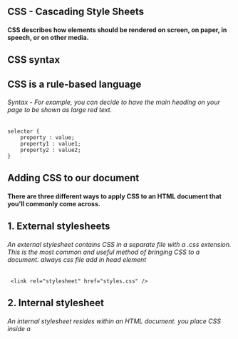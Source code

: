

## CSS - Cascading Style Sheets

#### CSS describes how elements should be rendered on screen, on paper, in speech, or on other media.

## CSS syntax

## CSS is a rule-based language

###### Syntax - For example, you can decide to have the main heading on your page to be shown as large red text.

    selector {
        property : value;
        property1 : value1;
        property2 : value2;
    }

## Adding CSS to our document

#### There are three different ways to apply CSS to an HTML document that you'll commonly come across.

## 1. External stylesheets

###### An external stylesheet contains CSS in a separate file with a .css extension. This is the most common and useful method of bringing CSS to a document. always css file add in head element

     <link rel="stylesheet" href="styles.css" />

## 2. Internal stylesheet

###### An internal stylesheet resides within an HTML document.  you place CSS inside a <style> element contained inside the HTML <head>.

    <style>
        selector {
            property : value;
            property1 : value1;
            property2 : value2;     
                }
    </style>

## 3. Inline style

###### Inline styles are CSS declarations that affect a single HTML element, contained within a style attribute.

    <h1 style="property: value;property: value;"> Hello World! </h1>

## Comments
###### Best practice to write comments along with CSS. This helps you to remember how the code works as you come back later for fixes or enhancement.

    /* selector {
        property : value;
        property1 : value1;
        property2 : value2;
    } */

## White space
###### White space means actual spaces, tabs and new lines. Just as browsers ignore white space in HTML, browsers ignore white space inside CSS.

## Selectors

#### **Selectors type**

| Selectors | Symbol |
|-----------|--------|
| Universal Selectors | * | 
| Type selectors | element |
| Class selectors | .class attribute |
| Id selectors | #id attribute |
| Attribute selectors | element[attribute] |

#### Grouping selectors
| Selectors | Symbol |
|-----------|--------|
| Selector list | "," | 


#### Combinators
| Combinators | Symbol |
|-----------|--------|
| Descendant combinator | " " | 
| Child combintor | > |
| General sibling combinator | ~ |
| Adjacent sibling combinator | + |


## Pseudo-classes

#### Function pseudo-classes

Pesudo-element | Explain | Example
--- | ---- | ----
:is() | A selector list as its argument and selects any element that can be selected by one of the selector in that list. | ``` selector:is(selector1, selector2){ css properties } ```
:where() | The :wher() psudeo-classes selector in css functionally identical to the :is() pseudo selector in that it takes a comma-separatedlist of selectors to match against, expect that where :is() takes the most specific among then as specificity of thst whole part, the specificity of :where() is always zero (0) | ``` :where(selector1, selector2){ css properties ) ```
:not() | Represent elements that do not match a list of selectors. It is known as the negative pseudo classes. | ``` :not(x){ css properties } ```
:has() | Represents an element if any of the relative selectors. It's often refcrred to as "the parents selector" because of its ability to elect a parent element based on the child element it contains and apply styles to the parent. | ``` :has(+selectors){ css properties } ```

#### Tree-structural pseudo-element properties

Pesudo-element | Explain | Example
--- | ---- | ----
:root | Represent an element that is the root of the document. In HTML this is usually the ```<html>``` element | ``` :root{ css propertirs } ```
:empty | Represent any element that has no children. | ``` :empty{ css propertirs } ``` 
:nth-child | Allows yot ot select one or more element based on their source order, according to a formula | ``` :nth-child(2n+1); ```
:first-child | Represents the first element among a group of sibling elements | ``` :first-child{ css propertirs } ```
:last-child | Represent the last element among a group of sibling element | ``` :last-child{ css propertirs } ```
:nth-last-child | Propety match element based on their positing among a group of siblings, counting form the end | ``` :nth-last-child(2n+1) ```
:only-child | Represent an element without any sibling. This is same as ``` :first-child ``` ``` :last-child ``` ``` :nth-child(1) ``` ``` :nth-last-child(1) ```, but with a lower specificity | ``` :only-child{ css propertirs } ```
:nth-of-type | Matches element based on their position among siblings of the same type (tag name) | ``` :nth-of-type(2) ```
:nth-last-of-type | Matches elements based on their position among sibling of the same (tag name), counting from the end | ``` :nth-last-of-type(n+1) ```
:first-of-type | Represents the first element og its type among a group of sibling elements | ``` :first-of-type(n+2) ```
:last-of-type | Represent the last element of its type among a group of sibling elements | ``` :last-of-type(2n+1) ```
:only-of-type | Represents an element that has no sibling of the same type | ``` :only-of-type(n) ```

#### User active pseudo-class properties

Pesudo-classes | Explain | Example
--- | ---- | ----
:hover | It is generally when the user hovers over an element with the cursor (mouse pointer) | ``` :hover {  css properties } ```
:active | An element ( such as a button) that is being activated by the user | ``` :active{ css properties  } ```
:focus | It is generally triggered when the user clicks or tabs on an element or selects it with the keywords Tab keys | ``` :focus{ css properties  } ```

#### Location pseudo-classes

Pesudo-classes | Explain | Example
--- | ---- | ----
:any-link | An element that acts as the source anchor of a hyperlink, independent of wether it has been visited. | ``` :any-link{ css properties } ```
:link | An element that has not yet been visited. It matches every unvisited ``` <a> ``` or ``` <area> ``` element that has an href attribute | ``` :link{ css properties } ```
:visited | The link has been visited by the user. The style that can be modiffied using this selector are very limited | ``` :visited{  css properties  } ```
:local-link | A link to the same document. The source anchor of a hyperlink whase targets absoulte URL matches the element own document URL | ``` :local-link{ css properties }  ```
:target | A uniqe element (the target element) with an id matching the URL fragment | ``` :target{ css properties } ```

#### Resource pseudo-classes

Pesudo-classes | Explain | Example
--- | ---- | ----
:playing | Appay to media that is capable of being in a state where it would be described as playing, such as a video | ``` :playing{ css properties } ```
:paused | A resource state pseduo-classes taht will matches an audio, video or similair resource that is capble of being "played" or "paused", when that element is "paused". | ``` :paused{ css properties }

#### Time-dimensional pseudo-classes

Pesudo-classes | Explain | Example
--- | ---- | ----
:current | Resperents an element or the ancestor of an element that is currently being displayed and same :past and :future |``` :current{ css properties } ```

#### Element displayed state pseudo-classes

Pesudo-classes | Explain | Example
--- | ---- | ----
:fullscreen | Every element which is currently in fullscreen mode. If multiple elements have been put into fullscreen mode, this selects then all | ``` :fullscreen{ css properties } ```

#### Input pseudo-classes

Pesudo-classes | Explain | Example
--- | ---- | ----
:autofill | Whwn an input element has its value autofilled by the browers. The clases stop matching if the user edit the filed. | ``` :outfill{ css properties } ```
:enabled | An element is enabled if it can be activated (selected, clicked on, typed into, ..etc) oraccept focus. | ``` :enabled{ css properties } ```
:disabled | An element is disabled if it can't be activated (selected, click on, type into ..etc) or accept focus. | ``` :disabled{ css properties } ```
:read-only | An element (such as input or testarea) that is not editable by the user. | ``` :readonly{ css properties } ```
:read-write | An element (such as input or textarea) that is editable by the user. | ``` :read-write{ css properties } ```
:placeholder-shown | Represent any input or textarea element that is currently displaying placeholder text. | ``` :placeholder-show{ css properties } ``` 
:default | The default is a group of related element. | ``` :default{ css properties } ```
:checked | Represents any radio, checkbox or option (caption in a ``` <select> ```) element that is checked ot tagged to an on state. | ``` :checked{ css properties } ```
:indeterminate | Represents any element whose state is indeterminate,  such as checkbox is which have their HTML indeterminate attribute set to true, radio buttons which are memeber of a group in which all radio buttons are unchecked and indeterminate ``` <progress> ``` element ``` | ``` :indeterminate{ css properties } ```
:valid | Represents any ``` <input> ``` or other ``` <from> ``` element whose contents varidate successfully. | ``` valid{ css properties } ```
:blank | Empty user unput element (e.g. ``` <input> ``` or ``` <textarea> ```) | ``` :blank{ css properties } ```
:invalid | Represent any ``` <from> ```, ``` <fieldset> ````, ``` <input> ``` or other ```<from> ``` element whose contents fail to validate. | ``` :invalid{ css properties } ```
:in-range | Represents an ``` <input> ``` element whose current value is within the range limits specified by the min and max attribute. | ``` :in-range{ css properties } ```
:out-of-range | Represent an ``` <input> ``` element whose current value is outside the range limits specified by tht min and max attribute. | ``` :out-of-range{ css propertis } ```
:required | Represent any ``` <input> ```, ``` <select>```or ``` <textarea> ``` element that has the required attribute set an it. | ``` :required{ css properties } ```
:optional | Represent any ``` <input> ```, ``` <select> ``` or ``` <textarea> ``` that does not have the required attribute set on it. | ``` :optional{ css properties } ```


## Pseduo-element

#### Pseudo-element properties

Pesudo-element | Explain | Example
--- | ---- | ----
::after | In cc ::after create a pseudo-element that is the last child of the selector element. It is often used to add cosmltic content to an element with the content property. It is inline by default. | ``` ::after{ css properties }  ```
::before | In css ::before create a pseudo-element that is the first child of the selector element. It is often used to add cosmetic content to an element with the content property. It is inline by default other same ``` ::after ``` pseudo-element | ```::before{ css properties } ```
::first-letter | The :;first-letter applies style to the first letter by the first line of a block level element but only not precded by the other content (such as image or inline tables) | ``` :first-letter{ css properties }  ```
::first-line | The ::first-line applies style to the first line of a block-level element | `` ::first-line{ css properties } ```
::marker | The ::marker selects the marker box of a list item, which typically contains a bullet or number. It works on any element or pseudo-element set to display: list-item, such as the ```<li>``` and ``` <nummar>``` element | ``` ::marker{ css properties } ```
::placeholder | The ::placeholder represent the placeholder text in an input ot textarea element | ``` ::placeholder{ css properties } ```
::selection | The ::selection applies style to the part of a document that has been highlighted by the user (such as clicking and dragging the mouse across text) | ``` ::selection{ css properties } ```

## Css value and unit

### Absolute Value

#### Absolute Value properties

Unit | Name | Equivalent to
------ | ----- | ---
cm | Centimeters | 1cm = 37.8px = 25.2\6in
mm | Milimeters | 1mm = 1\10th of 1cm
in | Inches | 1in = 2.54cm = 96px
pc | Picas | 1pc = 1\6th of 1in
pt | Points | 1pt = 1\72nd of 1in
px | Pixecs | 1px = 1\96th of 1in

### Relative Value

#### Relative Value properties

Unit | Descripition
---- | ---
em | em is relative to the size of its direct parent.
rem | rem is only relative to root element (html tag) sixe
vh | 1% of view port height
vw | 1% of view port width
% | relative to parent

## Color

#### Color properties 
color value between to 0-255

Properties | Value
---| ----
rgb() | rgb(red, green, blue), reg(255, 130, 80)
rgba() | rgba(red, green, blue, alpha), rgba(255,99,71,0.5)




## Box model
###### The css box model as a whole applies to block and define how the different part of a box

1. Content box
2. Padding box
3. border box
4. margin box

### Margin

#### Magin properties:

| Properties | Value | tailwind
| ------------ | -------- | ----- |
| margin-top | px, em, rem ..etc | mt |
| margin-left | px, em, rem ..etc | ml |
| margin-bottom | px, em, rem ..etc | mb |
| margin-right | px, em, rem ..etc | mr |

#### Margin shorthand properties:

| Properties | equal | tailwind
| ----- | ----- | -------| 
| margin: 10px; | all side | m |
| margin: 10px 0; | margin-top and margon-bottom | my |
| margin: 0 10px; | margin-left and margin-right | mx |
| margin: 10px 10px; | margin-top and margin-bottom, margin-left and margin-right |
| margin: 10px 10px 10px | margin-top, margin-left and margin-right, margin-bottom |
| margin: 10px 10px 10px 10px | margin-top, margin-right, margin-bottom , margin-left |

#### Margin physical properties:

| Properties | Value | tailwind |
| ------ | ------ | --- |
| margin-block-start | px, em, rem ..etc |
| margin-block-end | px, em, rem ..etc |
| margin-inline-start | px, em, rem ..etc | ms |
| margin-inline-end | px, em, rem ..etc | me |

#### Margin physical sharthand properties:

| Properties | equal |
| ------ | ----- |
| margin-block-start | margin-top |
| margin-block-end | margin-bottom |
| margin-inline-start | margin-left |
| margin-inline-end | margin-right |
| margin-block: 10px; | margin-block-start and margin-block-end |
| margin-block: 10px 10px; | margin-block-start, margin-block-end |
| margin-inline: 10px; | margin-inline-start and margin-inline-end |
| margin-inline: 10px 10px | margin-inline-start, margin-inline-end | 
 

### Padding

#### Padding properties:

| Properties | Value |
| ------------ | -------- |
| padding-top | px, em, rem ..etc |
| padding-left | px, em, rem ..etc |
| padding-bottom | px, em, rem ..etc | 
| padding-right | px, em, rem ..etc |

#### padding shorthand properties:

| Properties | equal |
| ----- | ----- |
| padding: 10px; | all side |
| padding: 10px 10px; | padding-top and padding-bottom, padding-left and padding-right |
| padding: 10px 10px 10px; | padding-top, padding-left and padding-right | padding-bottom |
| padding: 10px 10px 10px 10px | padding top, padding right, padding bottom , padding left |

#### Padding physical properties:

| Properties | Value |
| ------ | ------ |
| padding-block-start | px, em, rem ..etc |
| padding-block-end | px, em, rem ..etc |
| padding-inline-start | px, em, rem ..etc |
| padding-inline-end | px, em, rem ..etc |

#### Padding physical sharthand properties:

| Properties | equal |
| ------ | ----- |
| padding-block-start | padding-top |
| padding-block-end | padding-bottom |
| padding-inline-start | padding-left |
| padding-inline-end | padding-right |
| padding-block: 10px; | padding-block-start and padding-block-end |
| padding-block: 10px 10px; | padding-block-start, padding-block-end |
| padding-inline: 10px; | padding-inline-start and padding-inline-end |
| padding-inline: 10px 10px | padding-inline-start, padding-inline-end | 


### Border

#### Border propertie

Properties | Value
-------- | ---------- 
border-top-color | red, rgb() ..etc
border-top-style | solid, dotted, double, wavys, dashed ..etc
border-top-width | px, em, rem ..etc
border-right-color | red, rgb() ..etc
border-right-style | solid, dotted, double, wavys, dashed ..etc
border-right-width | px, em, rem ..etc
border-bottom-color | red, rgb() ..etc
border-bottom-style | solid, dotted, double, wavys, dashed ..etc
border-bottom-width | px, em, rem ..etc
border-left-color | red, rgb() ..etc
border-left-style | solid, dotted, double, wavys, dashed ..etc
border-left-width | px, em, rem ..etc
border-collapse | collapse, separate
border-specing | px, px px
border | border-width border-style border-color
border-top | border-top-width border-top-style border-top-color
border-right | border-right-width border-right-style border-right-color
border-bottom | border-bottom-width border-bottom-style border-bottom-color
border-left | border-left-width border-left-style border-left-color

#### Border shorthand properties

Properties | Equal
------- | -------
border-color: white; | border-top-color and border-right-color and border-bottom and border-top-left
border-color: white black; | border-top-color and border-bottom, border-left-color and border-right-color
border-color: white red black; | border-top-color, border-left-color and border-right-color, border-bottom-color
border-color: white red black orange; | border-top-color, border-right-color, border-bottom-color, border-left-color
border-style: solid; | border-top-style and border-right-style and border-bottom-style, border-left-style
border-style: solid dashed; | border-top-style and border-bottom-style, border-left-style and border-right-style
border-style: solid wavys double; | border-top-style, border-left-style and border-right-style. border-bottom-style
border-style: solid, dashed, wavys, double; | border-top-style, border-right-style, border-bottom-style, border-left-style
border-width: 2px; | border-top-width and border-right-width and border-bottom-width, border-left-width
border-width: 2px 2px; | border-top-width and border-bottom-width, border-left-width and border-right-width
border-width: 2px 2px 2px; | border-top-width, border-left-width and border-right-width. border-bottom-width
border-width: 2px 2px 2px 2px; | border-top-width, border-right-width, border-bottom-width, border-left-width

### Border radius

#### Border-radius properties

Properties | value
------ | -------
border-top-left-radius | px, em, rem ..etc
border-top-right-radius | px, em, rem ...etc
border-bottom-left-radius | px, em, rem ..etc
border-bottom-right-radius | px, em, rem ...etc
border-top-left-radius: 10px 20px; | horizontal_line_value vertical_line_value
border-top-right-radius: 10px 20px | horizontal_line_value vertical_line_value
border-bottom-right-radius: 10px 20px | horizontal_line_value vertical_line_value
border-bottom-left-radius: 10px 20px | horizontal_line_value vertical_line_value


#### Border-radius shorthand properties

Properties | Equal
-------- | -------
border-radius: 20px; | border-top-left-radius and border-top-right-radius and border-bottom-left-radius and border-bottom-right-radius
border-radius:10px 10px; | border-top-left-radius and border-bottom-right, border-top-right-radius and border-bottom-left-radius
border-radius: 10px 10px 10px; | border-top-left-radius, border-top-right-radius and border-bottom-left-radius, border-bottom-right-tadius
border-radius:10px 10px 10px 10px; | border-top-left-radius, border-top-right-radius | border-bottom-right-radius, border-bottom-left-radius
border-radius: 20px/30px; | border-top-left-radius:20px 30px;, border-top-right-radius: 20px 30px;, border-bottom-right-radius:20px 30px:, border-bottom-left-radius: 20px 30px;
border-radius: 20px 50px/30px; | border-top-left-radius: 20px 30px;, border-top-right-radius: 50px 30px;, border-bottom-right-radius: 20px 30px;, borrder-bottom-left-radius: 50px 30px;
border-radius: 20px 30px 40px/30px; | border-top-left-radius: 20px 30px;, border-top-right:30px 30px;, border-bottom-right-radius: 40px 30px;, border-bottom-left-radius: 30px 30px;
border-radius: 20px 30px 40px 50px/30px; | border-top-left-radius: 20px 30px;, border-top-right:30px 30px;, border-bottom-right-radius: 40px 30px;, border-bottom-left-radius: 50px 30px;
bordder-radius: 20px/30px 40px; | border-top-left-radius: 20px 30px;, border-top-right:20px 40px;, border-bottom-right-radius: 20px 30px;, border-bottom-left-radius: 20px 40px;
border-radius: 20px/30px 40px 50px; | border-top-left-radius: 20px 30px;, border-top-right:20px 40px;, border-bottom-right-radius: 20px 50px;, border-bottom-left-radius: 20px 40px;
border-radius: 20px/30px 40px 50px 60px; | border-top-left-radius: 20px 30px;, border-top-right:20px 40px;, border-bottom-right-radius: 20px 50px;, border-bottom-left-radius: 20px 60px;
border-radius: 20px 30px/40px 50px; | border-top-left-radius: 20px 40px;, border-top-right:30px 50px;, border-bottom-right-radius: 20px 50px;, border-bottom-left-radius: 20px 50px;
border-radius: 20px 30px 8px/10px 15px; | border-top-left-radius: 20px 10px;, border-top-right:30px 15px;, border-bottom-right-radius: 8px 10px;, border-bottom-left-radius: 30px 10px;

#### Border other properties
Properties | Value
---- | -----
border-image-source | url(""), grandient all value
brder-image-slice | px, rem, em
border-image-width | px,rem, em
border-image-outset | px,rem, em
border-image-repeat | stretch, repeat, round space

#### Border other shorthand properties

Properties | Equal
--- | ---
border-image: url() 27; | border-image-source border-image-slice
border-image: url() space; | border-image-source border-image-repeat
border-image: url() 27 135px; | bprder-image-source border-image-slice border-image-width
border-image: url() 27 135px 50px round; | border-image-source border-image-slice border-image-width border-image-outset border-image-repeat
border-image-slice: 10px; | top right bottom left
border-image-slice: 10px 10px; |top and bottom, left and right
border-image-slice: 10px 10px 10px; | top, left and right, bottom
border-image-slice: 10px 10px 10px 10px; | top right bottom left
border-image-width: 10px; | top right bottom left
border-image-width: 10px 10px; |top and bottom, left and right
border-image-width: 10px 10px 10px; | top, left and right, bottom
border-image-width: 10px 10px 10px 10px; | top right bottom left
border-image-outset: 10px; | top right bottom left
border-image-outset: 10px 10px; |top and bottom, left and right
border-image-outst: 10px 10px 10px; | top, left and right, bottom
border-image-outset: 10px 10px 10px 10px; | top right bottom left
border-image-repeat: round space; | top and bottom, left and right

## Background

#### Background properties

Properties | Value
----- | -----
background-attachment | scroll, fixed
background-clip | border-box, padding-box, content-box, text
background-color | red, rgb(), rega(), hsl()
bockground-image | url(), grandient
background-position | px, rem em, %
background-repeat | repeat, no-repeat, space, repeat-x, repeat-y, space
background-size | px, rem em, %, cover, contain

#### Background shorthand properties

Properties | Equal
----- | ------
background: green; | background-color
background: url() repeat-x; | background-image background-repeat
background: border-box green; | background-clip background-color
background-position: 5px 10px 15px 20px; | top right bottom left
background-position: 25% 15%, 0 0, 1em 2em, 10ch 8rem; | top position, right position, bottom position, left position 
..etc

## Writing mode

#### Writing-mode properties

Properties | Value
--- | ---
writing-mode: tb; | top to bottom
writing-mode: rl; | right to left
writing-mode: lr; | left to right

## Overflow

#### Overflow properties

Properties | Value
---- | ----
overflow-x | visible, hidden, scroll, auto, clip
overflow-y | visible, hidden, scroll, auto, clip
overflow-wrap | ```break-word```
hyphens | ```auto```
hyphens-charactor | ``` ">>" ```

#### Overflow shorthand propertes

Properties | Equal
--- | ---
overflow: auto; | overflow-x overflow-y
overflow: hidden auto; | overflow-x, overflow-y

## Object-fit

##### Object-fit properties

Properties | Value
----- | -----
object-fit | contain, cover, none, fill, scale-down

## Typoraphy

#### Typoraphy properties

Properties | Value
----- | ------
font-family | Time New Roman ...etc
font-size | px, em rem, %
font-style | normal, italic, oblique, oblique 40deg
font-weight | 100(Thin), 200(Extra light), 300(Light), 400(Normal), 500(Medium), 600(Semi bold), 700(Bold), 800(Extra bold), 900(Black), 950(Extra black)
font-varient | normal, small-caps
letter-spacing | normal, px, em, rem, %
line-height | normal, em, rem, %
white-space | normal, nowrap, pre, pre-wrap, pre-line, break-space
word-break | normal, break-all, kepp-all, break-word
word-spacing | normal, px, em, rem, %

## Text

#### Text properties

Properties | Value
----- | -----
text-align | left, right, center, justify
text-decoration-color | red, rgb(), rgba()
text-decoration-line | underline, overline, line-through, blink, underline overline
text-decortion-style | dotted, dashed, double, solid, ways
text-indent | 0, px, em, rem, %
text-overflow | ellipsis(....), clip
text-transform | capitalize, upperCase, lowerCase, none

#### Text shorthand properties

Properties | Equal
---- | ----
text-decoration: underline/overline; | text-decoration-line
text-decoration: overline dotted red: | text-decoration-line text-decoration-style text-decoration-color
text-shadow: 5px 5px; | x-offset y-offset
text-shadow: 5px 10px red; | x-offset y-offset color
text-shadow: red 5px 15px; | color x-offset y-offset
text-shadow: 2x 2px 5px red; | x-offset y-offset blur-radius color

## Position

#### Position properties

Properties | Value
--- | ---
position | static, relative, absoulte, fixed, sticty

## Styline lists

#### styline lists properties

Properties | Value
----- | -----
list-style-type | symbols, disc, circle, square decimal, lower-roman, upper-roman, lower-alpha, upper-alpha ..etc
list-style-position | inside, outside
list-style-image | non, url(), liner-grandient()

#### styline lists shorthant properties

Properties | Equal
----- | -----
list-style: disc url() inside; |  list-style-type list-style-image list-style-position.

## Using counter

#### counter properties

Properties | Value
----- | -----
counter-reset | chapter section 1 page, 0, 1.5
counter-increment | chapter section 2 page, 0, 1.5
counter() | conters(name, string), counter(name, string, style)

## Floats 

#### Floats properties

Properties | Value
----- | -----
float | left, right, none, inline-start, inline-end
clear | left, right, none, both, inline-start, inline-end

## Multiple column layout

#### Column properties

Properties | Value
----- | -----
column-count | any integer
column-width | px, em, rem, % ..etc
column-gap | px, em, rem, % ..etc
column-rule-color | red, rgb(), hsl() ..etc

## Flexbox

#### Flexbox properties

Properties | Value
----- | -----
display | none, block, inline, inline-block, flex, inline-flex, grid, inline-grid, flex-root
flex-direction | row, row-reverse, column, column-reverse
flex-wrap | nowrap, wrap, wrap-reverse
justify-cotent | center, start, end, flex-start, flex-end, left, right, normal, space-between, space-around, space-evenly, stretch
align-content | center, start, end, flex-start, flex-end, left, right, normal, space-between, space-around, space-evenly, stretch
aling-item | center, start, end, flex-start, flex-end, left, right, normal, space-between, space-around, space-evenly, stretch
aling-self | center, start, end, flex-start, flex-end, left, right, normal, space-between, space-around, space-evenly, stretch
order | integer value, netaive interger value
flex-basis | px, rem, em, %, max-content, min-content, fit-content
flex-grow | integer value, netaive interger value
flex-shrinks | integer value, netaive interger value
gap | px, rem, em, %
column-gap | px, rem, em, %
row-gap | px, rem, em, %

#### Flexbox shorthand properties

Properties | Equal
----- | -----
flex-flow: row; | flex-direction
flex-flow: wrap; | flex-wrap
flex-flow: row wrap: | flex-direction flex-wrap
flex-flow: wrap column | flex-wrap flex-direction
flex: 0 0 50px; | flex-grow flex-shrinks flex-basis


## Grid

#### Grid properties

Properties | Value
----- | -------
display | grid
grid-template-columns | ``` auto, 140px 1fr, [lineName] 100px, [lineName1] 100px [lineName2 lineName3], minmax(100px, 1fr), fit-content(40%), repeat(3, 200px), subgrid, repat(auto-fit, minmax(200px, 1fr)), repat(auto-fill, minmax(200px, 1fr)), 200px repeat(auto-fill, 200px) 300px, masonry ```
grid-template-row | ``` auto, 140px 1fr, [lineName] 100px, [lineName1] 100px [lineName2 lineName3], minmax(100px, 1fr), fit-content(40%), repeat(3, 200px), subgrid, repat(auto-fit, minmax(200px, 1fr)), repat(auto-fill, minmax(200px, 1fr)), 200px repeat(auto-fill, 200px) 300px, masonry ```
grid-auto-column | ```auto, min-content, max-content, 100px minmax(200px, 1fr), minmax(100px auto), minmax(max-content, 2fr), minmax(20%, 80vw), 100px 200px 300px```
grid-auto-row | ```auto, min-content, max-content, 100px minmax(200px, 1fr), minmax(100px auto), minmax(max-content, 2fr), minmax(20%, 80vw), 100px 200px 300px```
grid-auto-flow | ```row, colummn, dense, row dense, column dense```
grid-row-start | ```auto, positive interge value, span 2```
grid-row-end | ```auto, positive interge value, span 2```
grid-column-start | ```auto, positive interge value, span 2```
grid-column-end | ```auto, positive interge value, span 2```
grid-template-area | ```hd hd hd hd hd \n sd sd main main main \n fr fr fr fr fr```
gap | px, rem, em, %
column-gap | px, rem, em, %
row-gap | px, rem, em, %
justify-cotent | center, start, end, flex-start, flex-end, left, right, normal, space-between, space-around, space-evenly, stretch
align-content | center, start, end, flex-start, flex-end, left, right, normal, space-between, space-around, space-evenly, stretch
aling-item | center, start, end, flex-start, flex-end, left, right, normal, space-between, space-around, space-evenly, stretch
aling-self | center, start, end, flex-start, flex-end, left, right, normal, space-between, space-around, space-evenly, stretch
order | integer value, netaive interger value

#### Grid shorthand properties

Properties | Equal
----- | -------
grid-row: auto; | ```grid-row-start and grid-row-end```
grid-row: auto auto; | ```grid-row-start grid-row-end```
grid-row: 5 7; | ```grid-row-start grid-row-end```
grid-row: span 5; | ```grid-row-start grid-row-end```
grid-row: span 3 7; | ```grid-row-start grid-row-end```
grid-row: 2 span 2; | ```grid-row-start grid-row-end```
grid-column: auto; | ```grid-row-start and grid-row-end```
grid-column: auto auto; | ```grid-row-start grid-row-end```
grid-column: 5 7; | ```grid-row-start grid-row-end```
grid-column: span 5; | ```grid-row-start grid-row-end```
grid-column: span 3 7; | ```grid-row-start grid-row-end```
grid-column: 2 span 2; | ```grid-row-start grid-row-end```
grid-column: 2/5; | ```grid-colum-start / grid-column-end```
grid-row: 1/4; | ```grid-row-start / grid-row-end```
grid-area: auto; | ```grid-row-start, grid-colum-start, grid-row-end and grid-coumn-end```
grid-ared: auto / auto; | ```grid-row-start grid-colum-start and grid-row-end grid-coumn-end```
grid-ared: auto / auto / auto / auto; | ```grid-row-start, grid-colum-start, grid-row-end, grid-coumn-end```

## Animation

#### Animation properties

Properties | value
--- | ----
animation-name | ```none, test_05, _sepwcific, test1, animation4```
animation-durection | ```auto, s, ms, mm```
animation-tiing-function | ```ease, ease-in, ease-out, ease-in-out, lineare, step-start, step-end, cubic-bezier(), steps(), jump-start, jump-end, jump-none, jump-both, start, end```
animatiom-delay | ```auto, s, ms, mm```
animation-iteration-count | ```infinite, , 2.5```
animation-direction | ```normal, reverse, atlernate, alternate-reverse, normal-reverse```
animation-fill-mode | ```none, forwards, backwards, both```
animation-pay-state | ```runong, pasued, pasued runing runing```

#### Animation shorthand properties

Properties | Equal
--- | ----
```animation:3s ease-in 2 reverse both pased slidein;``` | animation-duration animation-timing-function animation-delay animation-iteration-count animation-direction animation-fill-mode animation-play-state name
```anmation: 3s ease-out 1s animation_name;``` | animation-duration animation-timing-function animation-delay animation-animation-name
```animation: animation_name 3s ease-in-out 3s;``` | animation-animation-name animation-duration animation-timing-function delay

## Transition

#### transition properties

Properties | Value
--- | ----
transiton-property | ``` color, madgin, padding, all, none ...etc```
transition-duration | ```s ,ma, mm```
transition-timing-function | ```ease, ease-in, ease-out, ease-in-out, lineare, step-start, step-end, cubic-bezier(), steps(), jump-start, jump-end, jump-none, jump-both, start, end```
transition-delay | ```s ,ma, mm```

#### transition shorthand properties

Properties | Equal
--- | ----
```transition: margin 2s;``` | transition-property transition-durection
```transition: margin 2s linear;``` | transition-proerty transition-durection transition-timing-function
```transition: margin 3s 2s;``` | transition-property transition-durection transition-delay
````transition: margin 3s ease-in-out 5s;``` | transition-property transition-durection transition-timing-function transition-delay
```transition: margin 3s;``` | transition-property transition-durection
```transition: all 0.5s ease-in-out; ``` | transition-property transition-durection transition-timing-function

## Transform

#### Transform properties

Properties | Value
--- | ---
transform | ```all transform-function propertes```
transform-origin | ```px, left, right, top, bottom```
transform-style | ```flat, preserve-3d```
backface-visibility | ```hidden, visible```

#### Transform shorthand properties

Properties | Value
--- | ---
```transform-origin(2px,5px);``` | x-offset, y-offset
```transform-origin(5px,8px,10px); ``` | x-offset, y-offset, z-offset

#### Transform-function properties

Properties | Value
---- | -----
translateX() | ```px, %, em, rem```
translateY() | ```px, %, em, rem```
translateZ()  | ```px, %, em, rem```
rotateX() | ```angle, turn```
rotateY() | ```angle, turn```
rotateZ() | ```angle, turn```
scalex() | ``` pasitive interge value ```
scaleY() | ``` pasitive interge value ```
scaleZ() | ``` pasitive interge value ```
skewX() | ``````angle, turn```
skewY() | ```angle, turn```
perspective() | ```px, %, em, rem```

#### Transform-function shorthand properties

Properties | Equal
---- | -----
```translate(px);``` | translateX() and translateY()
```translate(px,px);``` | translateX(), translateY()
```translate3d(px,px,px)``` | translateX(), translateY(), translateZ()
```rotate(deg);``` | rotateX() and rotateY()
```rotate(deg,deg);``` | rotateX(), rotateY()
```rotate3d(x,y,z,deg);``` | x-coordinates, y-coordinates, z-coordinates, deg
```scale(2); ``` | scaleX() and scaleY()
```scale(3,5);``` | scaleX(), scaleY()
```scale3d(x,y,z);``` | scaleX(), scaleY(), scalez()
```skew(deg);``` | skewX() and skewY()
```skew(deg,deg);``` | skewX(), skewY()
```matrix(a,b,c,d,tx,ty);``` | a,b,c,d (linear transformation) and tx, ty (translateX(), translateY())

## Gradient

#### Gradient properties

Properties | Value
---- | -----
linear-gradient | ```linear-gradient(direction, color 1, color 2, ....color N) and linear-gradient(<side-to-corner>, <angle>, <linear-color-step>, <color-hint>)```
radial-gradient | ``` radienl-gradient(<ending-shaps> <size> at <position>, <color>, <color-hint>)```
conic-gradient | ``` from <side-to-corner> <position> <color> <color-hint>```
repeating-linear-gradient | ```linear-gradient(direction, color 1, color 2, ....color N) and linear-gradient(<side-to-corner>, <angle>, <linear-color-step>, <color-hint>)```
repeating-radial-gradient | ``` radienl-gradient(<ending-shaps> <size> at <position>, <color>, <color-hint>)```
repeating-conic-gradient | ``` from <side-to-corner> <position> <color> <color-hint>```

Properties | Value
---- | ----
```<side-to-corner>``` | ```to top (0deg), to bottom (100deg), to left (270deg), to right (90deg), to left top, to left bottom, to right top, to right bottom```
```<angle>``` | ```deg, .turn```
```<linear-color-step> <color-hint>``` | ```color 10%, color 5% 10%```
```<position>``` | ```left, right, top, bottom, center, length-percentage, left top, length-percentage length-percentage```
```<ending-shaos>``` | ``` circle, ellipse```
```<size>``` | ``` closest-side, closest-corner, farthat-side, fartest-corner```

## Text

#### Text properties

Properties | Value
---- | ----
text-align | ```start, end, left, right, justify, center, justify-all, match-parent```
text-decortion-color | ``` transparent, currentcolor, red, rgb() ..etc ```
text-decoration-line | ``` none, underline, overline, line-through, underline overline, underline overline-through```
text-decoration-style | ```none, solid, dotted, dashed, double, wavy```
text-decoration-thickness | ``` px, rem, em, %```
text-decoration-offset | ``` px, rem, em, %```
text-decoration-position | ``` under, auto, left, right```
text-emphasis-color | ``` transparent, currentcolor, red, rgb() ..etc ```
text-emphasis-style | ``` none, filled, open, dot, circle, double-circle, trainagle, square```
text-indent | ``` px, rem, em, %```
text-overflow | ``` clip, ellipsis, ellipsis ellipsis, ellipsis "[_ _ _]"```
text-transform | ``` none, capitalize, uppercase, lowercase, full-width, full-size-kana``` 

#### Text shorthand properties

Properties | Equal
---- | ----
```text-decoration: underline;``` | text-decoration-line
``` text-decoration: underline dotted;``` | text-decoration-line text-decoration-style
``` text-decoration: underline dashes red;```text-secoration-line text-decoration-style text-decoration-color
``` text-decoration: dashed overline blue``` | text-decoration-style text-decoration-line text-decoration-color
``` text-emphasis: open red;``` | text-emphasis-style text-emphasis-color
``` text-shadow: 10px 10px;``` | x-oofset y-offset
``` text-shadow: 4px 5px red;``` | x-offset y-offset color
``` text-shadow: red 10px 15px;``` | color x-oofset y-oofset
``` text-shadow: 10px 10px 2px red;``` | x-offset y-offset blue-radius color
``` text-shadow: red 2px 2px 1px;``` |  color x-offset y-offset blue-radius

## Shapes

#### Shapes properties

Properties | Value
---- | ----
shape-outside | ``` inset(), circle(), ellipsis(), polygon(), margin-box, border-box, padding-box, content-box, url(), linear-gradient()```
shape-image-threshold | ``` 0, 1```
shape-margin | ``` px, rem, em, %```

Properties | Value
---- | ----
inset() | ``` top right bottom left, top right bottom boder-raduis left```
circle() | ``` %, % at <corner>```
ellipse() | ``` <position> <position>, <position> <position> at <corner>```
polygon() | ``` 0 50px, 50px 80px, 50px 120px (triangle)```


